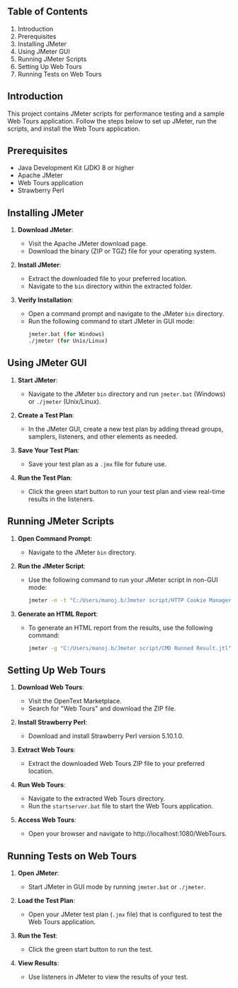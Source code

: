 ## Table of Contents
1. Introduction
2. Prerequisites
3. Installing JMeter
4. Using JMeter GUI
5. Running JMeter Scripts
6. Setting Up Web Tours
7. Running Tests on Web Tours

## Introduction
This project contains JMeter scripts for performance testing and a sample Web Tours application. Follow the steps below to set up JMeter, run the scripts, and install the Web Tours application.

## Prerequisites
- Java Development Kit (JDK) 8 or higher
- Apache JMeter
- Web Tours application
- Strawberry Perl

## Installing JMeter
1. **Download JMeter**:
   - Visit the Apache JMeter download page.
   - Download the binary (ZIP or TGZ) file for your operating system.

2. **Install JMeter**:
   - Extract the downloaded file to your preferred location.
   - Navigate to the `bin` directory within the extracted folder.

3. **Verify Installation**:
   - Open a command prompt and navigate to the JMeter `bin` directory.
   - Run the following command to start JMeter in GUI mode:
     ```sh
     jmeter.bat (for Windows)
     ./jmeter (for Unix/Linux)
     ```

## Using JMeter GUI
1. **Start JMeter**:
   - Navigate to the JMeter `bin` directory and run `jmeter.bat` (Windows) or `./jmeter` (Unix/Linux).

2. **Create a Test Plan**:
   - In the JMeter GUI, create a new test plan by adding thread groups, samplers, listeners, and other elements as needed.

3. **Save Your Test Plan**:
   - Save your test plan as a `.jmx` file for future use.

4. **Run the Test Plan**:
   - Click the green start button to run your test plan and view real-time results in the listeners.

## Running JMeter Scripts
1. **Open Command Prompt**:
   - Navigate to the JMeter `bin` directory.

2. **Run the JMeter Script**:
   - Use the following command to run your JMeter script in non-GUI mode:
     ```sh
     jmeter -n -t "C:/Users/manoj.b/Jmeter script/HTTP Cookie Manager.jmx" -l "C:/Users/manoj.b/Jmeter script/result.jtl"
     ```

3. **Generate an HTML Report**:
   - To generate an HTML report from the results, use the following command:
     ```sh
     jmeter -g "C:/Users/manoj.b/Jmeter script/CMD Runned Result.jtl" -o "C:/Users/manoj.b/Jmeter script/report"
     ```

## Setting Up Web Tours
1. **Download Web Tours**:
   - Visit the OpenText Marketplace.
   - Search for "Web Tours" and download the ZIP file.

2. **Install Strawberry Perl**:
   - Download and install Strawberry Perl version 5.10.1.0.

3. **Extract Web Tours**:
   - Extract the downloaded Web Tours ZIP file to your preferred location.

4. **Run Web Tours**:
   - Navigate to the extracted Web Tours directory.
   - Run the `startserver.bat` file to start the Web Tours application.

5. **Access Web Tours**:
   - Open your browser and navigate to http://localhost:1080/WebTours.

## Running Tests on Web Tours
1. **Open JMeter**:
   - Start JMeter in GUI mode by running `jmeter.bat` or `./jmeter`.

2. **Load the Test Plan**:
   - Open your JMeter test plan (`.jmx` file) that is configured to test the Web Tours application.

3. **Run the Test**:
   - Click the green start button to run the test.

4. **View Results**:
   - Use listeners in JMeter to view the results of your test.

